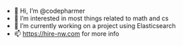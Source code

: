 - 👋 Hi, I’m @codepharmer
- 👀 I’m interested in most things related to math and cs
- 🌱 I’m currently working on a project using Elasticsearch
- 📫 https://hire-nw.com for more info

<!---
codepharmer/codepharmer is a ✨ special ✨ repository because its `README.md` (this file) appears on your GitHub profile.
You can click the Preview link to take a look at your changes.
--->

